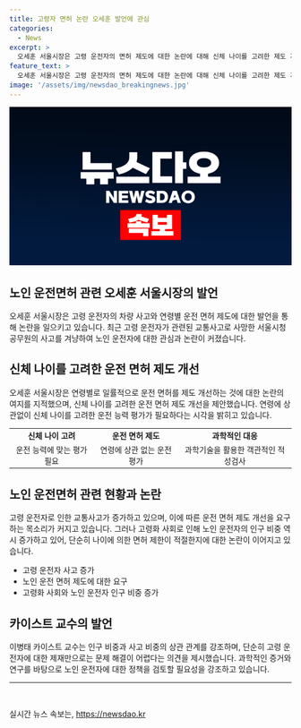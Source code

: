 ```yaml
---
title: 고령자 면허 논란 오세훈 발언에 관심
categories:
  - News
excerpt: >
  오세훈 서울시장은 고령 운전자의 면허 제도에 대한 논란에 대해 신체 나이를 고려한 제도 개선을 제안했다. 그는 연령별로 일률적으로 면허 제도를 개선하는 것은 논란의 여지가 있다며, 신체 나이를 고려한 차별화된 제도를 도입하는 것이 필요하다고 강조했다. 또한, 실제 운전 능력을 과학적으로 측정하는 적성검사를 통해 운전자의 능력을 평가하고, 상응하는 대응책을 마련하는 것이 중요하다고 밝혔다. 현재 고령 운전자의 교통사고는 증가세를 보이고 있지만, 이에 대한 대처는 사회적 논쟁거리로 대두되고 있다.
feature_text: >
  오세훈 서울시장은 고령 운전자의 면허 제도에 대한 논란에 대해 신체 나이를 고려한 제도 개선을 제안했다. 그는 연령별로 일률적으로 면허 제도를 개선하는 것은 논란의 여지가 있다며, 신체 나이를 고려한 차별화된 제도를 도입하는 것이 필요하다고 강조했다. 또한, 실제 운전 능력을 과학적으로 측정하는 적성검사를 통해 운전자의 능력을 평가하고, 상응하는 대응책을 마련하는 것이 중요하다고 밝혔다. 현재 고령 운전자의 교통사고는 증가세를 보이고 있지만, 이에 대한 대처는 사회적 논쟁거리로 대두되고 있다.
image: '/assets/img/newsdao_breakingnews.jpg'
---
```


<p><img src="/assets/img/newsdao_breakingnews.jpg" alt="flaretime 속보" /></p>

<h2 data-ke-size="size26">노인 운전면허 관련 오세훈 서울시장의 발언</h2>

<p data-ke-size="size16">오세훈 서울시장은 고령 운전자의 차량 사고와 연령별 운전 면허 제도에 대한 발언을 통해 논란을 일으키고 있습니다. 최근 고령 운전자가 관련된 교통사고로 사망한 서울시청 공무원의 사고를 겨냥하여 노인 운전자에 대한 관심과 논란이 커졌습니다.</p>

<h2 data-ke-size="size26">신체 나이를 고려한 운전 면허 제도 개선</h2>

<p data-ke-size="size16">오세훈 서울시장은 연령별로 일률적으로 운전 면허를 제도 개선하는 것에 대한 논란의 여지를 지적했으며, 신체 나이를 고려한 운전 면허 제도 개선을 제안했습니다. 연령에 상관없이 신체 나이를 고려한 운전 능력 평가가 필요하다는 시각을 밝히고 있습니다.</p>

<table>
    <tr>
        <td style="text-align: center; height: 17px;"><b>신체 나이 고려</b></td>
        <td style="text-align: center; height: 17px;"><b>운전 면허 제도</b></td>
        <td style="text-align: center; height: 17px;"><b>과학적인 대응</b></td>
    </tr>
    <tr>
        <td style="text-align: center; height: 17px;">운전 능력에 맞는 평가 필요</td>
        <td style="text-align: center; height: 17px;">연령에 상관 없는 운전 평가</td>
        <td style="text-align: center; height: 17px;">과학기술을 활용한 객관적인 적성검사</td>
    </tr>
</table>

<h2 data-ke-size="size26">노인 운전면허 관련 현황과 논란</h2>

<p data-ke-size="size16">고령 운전자로 인한 교통사고가 증가하고 있으며, 이에 따른 운전 면허 제도 개선을 요구하는 목소리가 커지고 있습니다. 그러나 고령화 사회로 인해 노인 운전자의 인구 비중 역시 증가하고 있어, 단순히 나이에 의한 면허 제한이 적절한지에 대한 논란이 이어지고 있습니다.</p>

<ul>
    <li>고령 운전자 사고 증가</li>
    <li>노인 운전 면허 제도에 대한 요구</li>
    <li>고령화 사회와 노인 운전자 인구 비중 증가</li>
</ul>

<h2 data-ke-size="size26">카이스트 교수의 발언</h2>

<p data-ke-size="size16">이병태 카이스트 교수는 인구 비중과 사고 비중의 상관 관계를 강조하며, 단순히 고령 운전자에 대한 제재만으로는 문제 해결이 어렵다는 의견을 제시했습니다. 과학적인 증거와 연구를 바탕으로 노인 운전자에 대한 정책을 검토할 필요성을 강조하고 있습니다.</p>

<hr>

<p data-ke-size="size16">&nbsp;</p>
실시간 뉴스 속보는, <a href="https://newsdao.kr" rel="dofollow">https://newsdao.kr</a>


